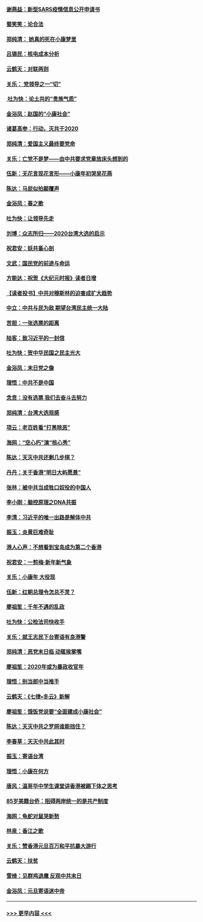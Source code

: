 #### [谢燕益：新型SARS疫情信息公开申请书](../pages/nsc993/n11808840.md?t=01211344) 
#### [蜀笑笑：论合法](../pages/nsc993/n11808064.md?t=01211344) 
#### [郑纯清： 她真的死在小康梦里](../pages/nsc993/n11806623.md?t=01211344) 
#### [吕锡民：核电成本分析](../pages/nsc993/n11806284.md?t=01211344) 
#### [云鹤天：对联两则](../pages/nsc993/n11805957.md?t=01211344) 
#### [关乐： 党领导之一“切”](../pages/nsc993/n11804505.md?t=01211344) 
#### [ 吐为快：论土共的“贵族气质”](../pages/nsc993/n11804490.md?t=01211344) 
#### [金浴凤：赵国的“小康社会”](../pages/nsc993/n11804452.md?t=01211344) 
#### [诸葛高参：行动，灭共于2020](../pages/nsc993/n11804120.md?t=01211344) 
#### [郑纯清：爱国主义最终要党命](../pages/nsc993/n11802197.md?t=01211344) 
#### [关乐：亡党不是梦——由中共要求党章放床头想到的](../pages/nsc993/n11802156.md?t=01211344) 
#### [伍新：无花言现花言形——小康年初哭吴花燕](../pages/nsc993/n11800044.md?t=01211344) 
#### [陈达：马屁似拍颠覆声](../pages/nsc993/n11800010.md?t=01211344) 
#### [金浴凤：春之歌](../pages/nsc993/n11797687.md?t=01211344) 
#### [吐为快：让领导先走](../pages/nsc993/n11797512.md?t=01211344) 
#### [刘博：众志所归——2020台湾大选的启示](../pages/nsc993/n11796878.md?t=01211344) 
#### [祝君安：妖共畜心剖](../pages/nsc993/n11794273.md?t=01211344) 
#### [文武：国民党的前途与命运](../pages/nsc993/n11794198.md?t=01211344) 
#### [方能达：祝贺《大纪元时报》读者日增](../pages/nsc993/n11793807.md?t=01211344) 
#### [【读者投书】中共对穆斯林的迫害成扩大趋势](../pages/nsc993/n11791371.md?t=01211344) 
#### [中立：中共与民为敌 期望台湾民主统一大陆](../pages/nsc993/n11790392.md?t=01211344) 
#### [苦胆：一张选票的距离](../pages/nsc993/n11788914.md?t=01211344) 
#### [陆客：致习近平的一封信](../pages/nsc993/n11788867.md?t=01211344) 
#### [吐为快：贺中华民国之民主光大](../pages/nsc993/n11788618.md?t=01211344) 
#### [金浴凤：末日党之像](../pages/nsc993/n11787475.md?t=01211344) 
#### [理悟：中共不是中国](../pages/nsc993/n11787463.md?t=01211344) 
#### [念贲：没有选票  我们去奋斗去努力](../pages/nsc993/n11787398.md?t=01211344) 
#### [郑纯清：台湾大选观感](../pages/nsc993/n11786210.md?t=01211344) 
#### [项云：老百姓看“打黑除恶”](../pages/nsc993/n11785398.md?t=01211344) 
#### [海网：“空心朽”演“核心秀”](../pages/nsc993/n11783874.md?t=01211344) 
#### [陈达：天灭中共还剩几步棋？](../pages/nsc993/n11783719.md?t=01211344) 
#### [丹丹：关于香港“明日大屿愿景”](../pages/nsc993/n11783273.md?t=01211344) 
#### [张林：被中共当成牲口奴役的中国人](../pages/nsc993/n11782397.md?t=01211344) 
#### [李小刚：脑控原理之DNA共振](../pages/nsc993/n11780962.md?t=01211344) 
#### [李清：习近平的唯一出路是解体中共](../pages/nsc993/n11780866.md?t=01211344) 
#### [振玉：炎黄巨难奇耻](../pages/nsc993/n11779632.md?t=01211344) 
#### [港人心声：不想看到宝岛成为第二个香港](../pages/nsc993/n11778817.md?t=01211344) 
#### [祝君安：一剪梅‧新年新气象](../pages/nsc993/n11776340.md?t=01211344) 
#### [关乐：小康年 大役现](../pages/nsc993/n11774213.md?t=01211344) 
#### [伍新：红朝总理令怎总不灵？](../pages/nsc993/n11770813.md?t=01211344) 
#### [廖祖笙：千年不遇的乱政](../pages/nsc993/n11770373.md?t=01211344) 
#### [吐为快：公检法司快收手](../pages/nsc993/n11770359.md?t=01211344) 
#### [关乐：就王志民下台寄语有良港警](../pages/nsc993/n11769903.md?t=01211344) 
#### [郑纯清：恶党末日临 动辄挨掌嘴](../pages/nsc993/n11769356.md?t=01211344) 
#### [廖祖笙：2020年或为暴政收官年](../pages/nsc993/n11768216.md?t=01211344) 
#### [理悟：别当郎中当推手](../pages/nsc993/n11768243.md?t=01211344) 
#### [云鹤天：《七律▪冬云》新解](../pages/nsc993/n11768204.md?t=01211344) 
#### [廖祖笙：饿饭党说要“全面建成小康社会”](../pages/nsc993/n11767482.md?t=01211344) 
#### [陈达：天灭中共之罗网谁能挡住？](../pages/nsc993/n11767465.md?t=01211344) 
#### [李春草：天灭中共此其时](../pages/nsc993/n11767452.md?t=01211344) 
#### [振玉：寄语台湾](../pages/nsc993/n11767432.md?t=01211344) 
#### [理悟：小康在何方](../pages/nsc993/n11767394.md?t=01211344) 
#### [唐风：温哥华中学生课堂讲香港被踢下体之思考](../pages/nsc993/n11766848.md?t=01211344) 
#### [85岁美籍台侨：阻碍两岸统一的是共产制度](../pages/nsc993/n11765043.md?t=01211344) 
#### [海网：龟蛇对鼠哭新愁](../pages/nsc993/n11764895.md?t=01211344) 
#### [林泉：香江之歌](../pages/nsc993/n11764415.md?t=01211344) 
#### [关乐：赞香港元旦百万和平抗暴大游行](../pages/nsc993/n11764382.md?t=01211344) 
#### [云鹤天：扶贫](../pages/nsc993/n11764245.md?t=01211344) 
#### [雪绮：见群鸡退鹰  反观中共末日](../pages/nsc993/n11762112.md?t=01211344) 
#### [金浴凤：元旦寄语迷中帝](../pages/nsc993/n11761788.md?t=01211344) 

----
#### [ >>> 更早内容 <<< ](../indexes/nsc993-earlier.md)
